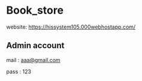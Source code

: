 # Book_store


website: [https://hissystem105.000webhostapp.com/
](https://ningago.000webhostapp.com/)


## Admin account 
mail : aaa@gmail.com

pass : 123
